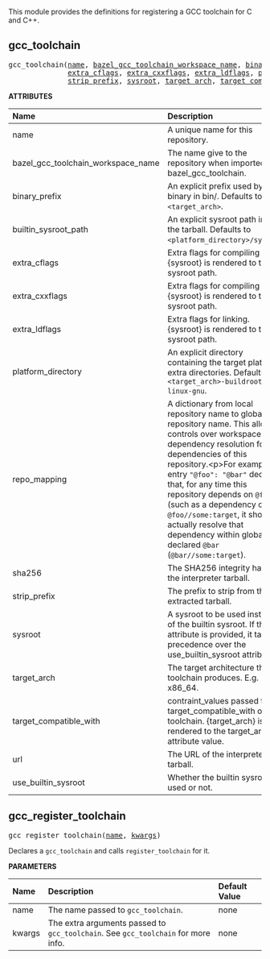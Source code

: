 <!-- Generated with Stardoc: http://skydoc.bazel.build -->

This module provides the definitions for registering a GCC toolchain for C and C++.


<a id="gcc_toolchain"></a>

## gcc_toolchain

<pre>
gcc_toolchain(<a href="#gcc_toolchain-name">name</a>, <a href="#gcc_toolchain-bazel_gcc_toolchain_workspace_name">bazel_gcc_toolchain_workspace_name</a>, <a href="#gcc_toolchain-binary_prefix">binary_prefix</a>, <a href="#gcc_toolchain-builtin_sysroot_path">builtin_sysroot_path</a>,
              <a href="#gcc_toolchain-extra_cflags">extra_cflags</a>, <a href="#gcc_toolchain-extra_cxxflags">extra_cxxflags</a>, <a href="#gcc_toolchain-extra_ldflags">extra_ldflags</a>, <a href="#gcc_toolchain-platform_directory">platform_directory</a>, <a href="#gcc_toolchain-repo_mapping">repo_mapping</a>, <a href="#gcc_toolchain-sha256">sha256</a>,
              <a href="#gcc_toolchain-strip_prefix">strip_prefix</a>, <a href="#gcc_toolchain-sysroot">sysroot</a>, <a href="#gcc_toolchain-target_arch">target_arch</a>, <a href="#gcc_toolchain-target_compatible_with">target_compatible_with</a>, <a href="#gcc_toolchain-url">url</a>, <a href="#gcc_toolchain-use_builtin_sysroot">use_builtin_sysroot</a>)
</pre>



**ATTRIBUTES**


| Name  | Description | Type | Mandatory | Default |
| :------------- | :------------- | :------------- | :------------- | :------------- |
| <a id="gcc_toolchain-name"></a>name |  A unique name for this repository.   | <a href="https://bazel.build/docs/build-ref.html#name">Name</a> | required |  |
| <a id="gcc_toolchain-bazel_gcc_toolchain_workspace_name"></a>bazel_gcc_toolchain_workspace_name |  The name give to the repository when imported bazel_gcc_toolchain.   | String | optional | "bazel_gcc_toolchain" |
| <a id="gcc_toolchain-binary_prefix"></a>binary_prefix |  An explicit prefix used by each binary in bin/. Defaults to <code>&lt;target_arch&gt;</code>.   | String | optional | "" |
| <a id="gcc_toolchain-builtin_sysroot_path"></a>builtin_sysroot_path |  An explicit sysroot path inside the tarball. Defaults to <code>&lt;platform_directory&gt;/sysroot</code>.   | String | optional | "" |
| <a id="gcc_toolchain-extra_cflags"></a>extra_cflags |  Extra flags for compiling C. {sysroot} is rendered to the sysroot path.   | List of strings | optional | [] |
| <a id="gcc_toolchain-extra_cxxflags"></a>extra_cxxflags |  Extra flags for compiling C++. {sysroot} is rendered to the sysroot path.   | List of strings | optional | [] |
| <a id="gcc_toolchain-extra_ldflags"></a>extra_ldflags |  Extra flags for linking. {sysroot} is rendered to the sysroot path.   | List of strings | optional | [] |
| <a id="gcc_toolchain-platform_directory"></a>platform_directory |  An explicit directory containing the target platform extra directories. Defaults to <code>&lt;target_arch&gt;-buildroot-linux-gnu</code>.   | String | optional | "" |
| <a id="gcc_toolchain-repo_mapping"></a>repo_mapping |  A dictionary from local repository name to global repository name. This allows controls over workspace dependency resolution for dependencies of this repository.&lt;p&gt;For example, an entry <code>"@foo": "@bar"</code> declares that, for any time this repository depends on <code>@foo</code> (such as a dependency on <code>@foo//some:target</code>, it should actually resolve that dependency within globally-declared <code>@bar</code> (<code>@bar//some:target</code>).   | <a href="https://bazel.build/docs/skylark/lib/dict.html">Dictionary: String -> String</a> | required |  |
| <a id="gcc_toolchain-sha256"></a>sha256 |  The SHA256 integrity hash for the interpreter tarball.   | String | required |  |
| <a id="gcc_toolchain-strip_prefix"></a>strip_prefix |  The prefix to strip from the extracted tarball.   | String | required |  |
| <a id="gcc_toolchain-sysroot"></a>sysroot |  A sysroot to be used instead of the builtin sysroot. If this attribute is provided, it takes precedence over the use_builtin_sysroot attribute.   | <a href="https://bazel.build/docs/build-ref.html#labels">Label</a> | optional | None |
| <a id="gcc_toolchain-target_arch"></a>target_arch |  The target architecture this toolchain produces. E.g. x86_64.   | String | required |  |
| <a id="gcc_toolchain-target_compatible_with"></a>target_compatible_with |  contraint_values passed to target_compatible_with of the toolchain. {target_arch} is rendered to the target_arch attribute value.   | List of strings | optional | ["@platforms//os:linux", "@platforms//cpu:{target_arch}"] |
| <a id="gcc_toolchain-url"></a>url |  The URL of the interpreter tarball.   | String | required |  |
| <a id="gcc_toolchain-use_builtin_sysroot"></a>use_builtin_sysroot |  Whether the builtin sysroot is used or not.   | Boolean | optional | True |


<a id="gcc_register_toolchain"></a>

## gcc_register_toolchain

<pre>
gcc_register_toolchain(<a href="#gcc_register_toolchain-name">name</a>, <a href="#gcc_register_toolchain-kwargs">kwargs</a>)
</pre>

Declares a `gcc_toolchain` and calls `register_toolchain` for it.

**PARAMETERS**


| Name  | Description | Default Value |
| :------------- | :------------- | :------------- |
| <a id="gcc_register_toolchain-name"></a>name |  The name passed to <code>gcc_toolchain</code>.   |  none |
| <a id="gcc_register_toolchain-kwargs"></a>kwargs |  The extra arguments passed to <code>gcc_toolchain</code>. See <code>gcc_toolchain</code> for more info.   |  none |



